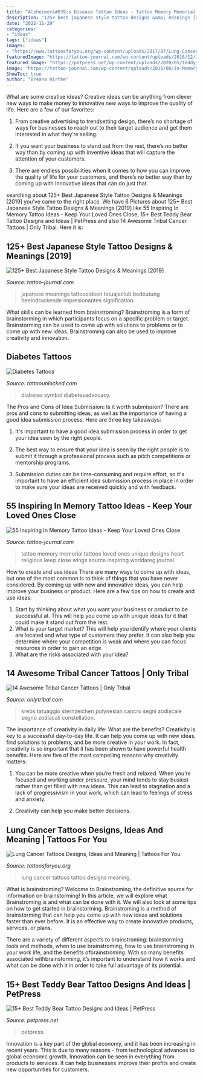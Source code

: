 ```yaml
---
title: "Alzheimer&#039;s Disease Tattoo Ideas - Tattoo Memory Memorial Tattoos Loved Ones Unique Designs Heart Religious Keep Close Wings Source Inspiring Worldareg Journal"
description: "125+ best japanese style tattoo designs &amp; meanings [2019]"
date: "2022-11-29"
categories:
- "ideas"
tags: ["ideas"]
images:
- "https://www.tattoosforyou.org/wp-content/uploads/2017/07/Lung-Cancer-Tattoo.jpg"
featuredImage: "https://tattoo-journal.com/wp-content/uploads/2016/12/Japanese-Style-Tattoo_-45.jpg"
featured_image: "https://petpress.net/wp-content/uploads/2020/05/teddy-bear-tattoo-heart.jpg"
image: "https://tattoo-journal.com/wp-content/uploads/2016/08/In-Memory-Tattoo_-11-650x650.jpg"
ShowToc: true
author: "Breana Hirthe"
---
```



What are some creative ideas?
Creative ideas can be anything from clever new ways to make money to innovative new ways to improve the quality of life. Here are a few of our favorites: 
1) From creative advertising to trendsetting design, there’s no shortage of ways for businesses to reach out to their target audience and get them interested in what they’re selling.

2) If you want your business to stand out from the rest, there’s no better way than by coming up with inventive ideas that will capture the attention of your customers.

3) There are endless possibilities when it comes to how you can improve the quality of life for your customers, and there’s no better way than by coming up with innovative ideas that can do just that.

	

		
searching about 125+ Best Japanese Style Tattoo Designs &amp; Meanings [2019] you've came to the right place. We have 6 Pictures about 125+ Best Japanese Style Tattoo Designs &amp; Meanings [2019] like 55 Inspiring In Memory Tattoo Ideas - Keep Your Loved Ones Close, 15+ Best Teddy Bear Tattoo Designs and Ideas | PetPress and also 14 Awesome Tribal Cancer Tattoos | Only Tribal. Here it is:
		
    
## 125+ Best Japanese Style Tattoo Designs &amp; Meanings [2019]

<img loading=lazy src="https://tattoo-journal.com/wp-content/uploads/2016/12/Japanese-Style-Tattoo_-45.jpg" onerror="this.onerror=null;this.src='https://tse1.mm.bing.net/th?id=OIP.kGwH0fDIStuZVqpYJJAhVQHaHa&amp;pid=15.1';" alt="125+ Best Japanese Style Tattoo Designs &amp; Meanings [2019]">

_Source: tattoo-journal.com_

>japanese meanings tattoosideen tatuajeclub bedeutung beeindruckende impresionantes signification. 

	

What skills can be learned from brainstroming?
Brainstroming is a form of brainstorming in which participants focus on a specific problem or target. Brainstorming can be used to come up with solutions to problems or to come up with new ideas. Brainstroming can also be used to improve creativity and innovation.

    
## Diabetes Tattoos

<img loading=lazy src="http://www.tattoounlocked.com/images/e0/e0ed52c01662afe7a2be7def8a1dd08a.jpeg" onerror="this.onerror=null;this.src='https://tse4.mm.bing.net/th?id=OIP.EpT8CwjgDBnZSKj_J09AAwHaJ6&amp;pid=15.1';" alt="Diabetes Tattoos">

_Source: tattoounlocked.com_

>diabetes symbol diabetesadvocacy. 

	

The Pros and Cons of Idea Submission: Is it worth submission?
There are pros and cons to submitting ideas, as well as the importance of having a good idea submission process. Here are three key takeaways:
1. It's important to have a good idea submission process in order to get your idea seen by the right people.

2. The best way to ensure that your idea is seen by the right people is to submit it through a professional process such as pitch competitions or mentorship programs.

3. Submission duties can be time-consuming and require effort, so it's important to have an efficient idea submission process in place in order to make sure your ideas are received quickly and with feedback.

    
## 55 Inspiring In Memory Tattoo Ideas - Keep Your Loved Ones Close

<img loading=lazy src="https://tattoo-journal.com/wp-content/uploads/2016/08/In-Memory-Tattoo_-11-650x650.jpg" onerror="this.onerror=null;this.src='https://tse3.mm.bing.net/th?id=OIP.xhog8OWemRAna1wRLKebZgHaHa&amp;pid=15.1';" alt="55 Inspiring In Memory Tattoo Ideas - Keep Your Loved Ones Close">

_Source: tattoo-journal.com_

>tattoo memory memorial tattoos loved ones unique designs heart religious keep close wings source inspiring worldareg journal. 

	

How to create and use ideas
There are many ways to come up with ideas, but one of the most common is to think of things that you have never considered. By coming up with new and innovative ideas, you can help improve your business or product. Here are a few tips on how to create and use ideas: 
1. Start by thinking about what you want your business or product to be successful at. This will help you come up with unique ideas for it that could make it stand out from the rest. 
2. What is your target market? This will help you identify where your clients are located and what type of customers they prefer. It can also help you determine where your competition is weak and where you can focus resources in order to gain an edge. 
3. What are the risks associated with your idea?

    
## 14 Awesome Tribal Cancer Tattoos | Only Tribal

<img loading=lazy src="https://www.onlytribal.com/wp-content/uploads/2015/10/Cancer-Zodiac-Tribal-Tattoos1.jpg" onerror="this.onerror=null;this.src='https://tse1.mm.bing.net/th?id=OIP.uOgR0vGoe00g5BXxJh4y1wHaHa&amp;pid=15.1';" alt="14 Awesome Tribal Cancer Tattoos | Only Tribal">

_Source: onlytribal.com_

>krebs tatuaggio sternzeichen polynesian cancro segni zodiacale segno zodiacali constellation. 

	

The importance of creativity in daily life: What are the benefits?
Creativity is key to a successful day-to-day life. It can help you come up with new ideas, find solutions to problems, and be more creative in your work. In fact, creativity is so important that it has been shown to have powerful health benefits. Here are five of the most compelling reasons why creativity matters: 
1. You can be more creative when you’re fresh and relaxed. When you’re focused and working under pressure, your mind tends to stay busiest rather than get filled with new ideas. This can lead to stagnation and a lack of progressivism in your work, which can lead to feelings of stress and anxiety. 

2. Creativity can help you make better decisions.

    
## Lung Cancer Tattoos Designs, Ideas And Meaning | Tattoos For You

<img loading=lazy src="https://www.tattoosforyou.org/wp-content/uploads/2017/07/Lung-Cancer-Tattoo.jpg" onerror="this.onerror=null;this.src='https://tse4.mm.bing.net/th?id=OIP.-jPy9mUJXoYCJbMZYCiwCgHaJ3&amp;pid=15.1';" alt="Lung Cancer Tattoos Designs, Ideas and Meaning | Tattoos For You">

_Source: tattoosforyou.org_

>lung cancer tattoos tattoo designs meaning. 

	

What is brainstroming?
Welcome to Brainstroming, the definitive source for information on brainstorming! In this article, we will explore what Brainstroming is and what can be done with it. We will also look at some tips on how to get started in brainstorming.
Brainstroming is a method of brainstorming that can help you come up with new ideas and solutions faster than ever before. It is an effective way to create innovative products, services, or plans.

There are a variety of different aspects to brainstroming: brainstorming tools and methods, when to use brainstroming, how to use brainstroming in your work life, and the benefits ofbrainstroming. With so many benefits associated withbrainstorming, it’s important to understand how it works and what can be done with it in order to take full advantage of its potential.

    
## 15+ Best Teddy Bear Tattoo Designs And Ideas | PetPress

<img loading=lazy src="https://petpress.net/wp-content/uploads/2020/05/teddy-bear-tattoo-heart.jpg" onerror="this.onerror=null;this.src='https://tse4.mm.bing.net/th?id=OIP.N9VIDdCqaod5b5fECO2EFQHaEC&amp;pid=15.1';" alt="15+ Best Teddy Bear Tattoo Designs and Ideas | PetPress">

_Source: petpress.net_

>petpress. 

	

Innovation is a key part of the global economy, and it has been increasing in recent years. This is due to many reasons - from technological advances to global economic growth. Innovation can be seen in everything from products to services. It can help businesses improve their profits and create new opportunities for customers.

